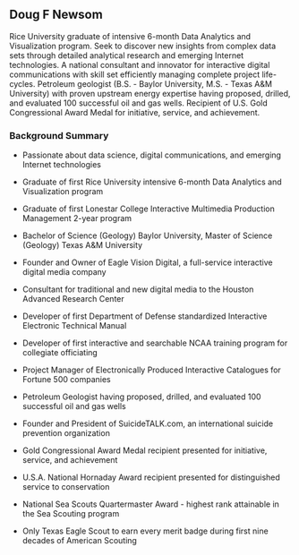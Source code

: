 ## Doug F Newsom

Rice University graduate of intensive 6-month Data Analytics and Visualization program.  Seek to discover new insights from complex data sets through detailed analytical research and emerging Internet technologies.  A national consultant and innovator for interactive digital communications with skill set efficiently managing complete project life-cycles.  Petroleum geologist (B.S. - Baylor University, M.S. - Texas A&M University) with proven upstream energy expertise having proposed, drilled, and evaluated 100 successful oil and gas wells.  Recipient of U.S. Gold Congressional Award Medal for initiative, service, and achievement.

### Background Summary

* Passionate about data science, digital communications, and emerging Internet technologies

* Graduate of first Rice University intensive 6-month Data Analytics and Visualization program

* Graduate of first Lonestar College Interactive Multimedia Production Management 2-year program

* Bachelor of Science (Geology) Baylor University, Master of Science (Geology) Texas A&M University

* Founder and Owner of Eagle Vision Digital, a full-service interactive digital media company

* Consultant for traditional and new digital media to the Houston Advanced Research Center

* Developer of first Department of Defense standardized Interactive Electronic Technical Manual

* Developer of first interactive and searchable NCAA training program for collegiate officiating

* Project Manager of Electronically Produced Interactive Catalogues for Fortune 500 companies

* Petroleum Geologist having proposed, drilled, and evaluated 100 successful oil and gas wells

* Founder and President of SuicideTALK.com, an international suicide prevention organization

* Gold Congressional Award Medal recipient presented for initiative, service, and achievement

* U.S.A. National Hornaday Award recipient presented for distinguished service to conservation

* National Sea Scouts Quartermaster Award - highest rank attainable in the Sea Scouting program

* Only Texas Eagle Scout to earn every merit badge during first nine decades of American Scouting
